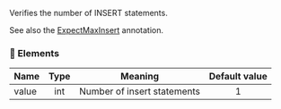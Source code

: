 Verifies the number of INSERT statements.

See also the [ExpectMaxInsert](./@ExpectMaxInsert) annotation.

### :wrench: Elements 
|Name      |Type | Meaning                   | Default value  |
| -------- |:---:|:-------------------------:|:--------------:|
| value    | int |Number of insert statements|       1        |